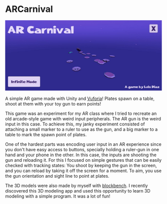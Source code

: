 # ARCarnival

<p align="center">
   <img src="img/arcarnival_banner.jpg" alt="AR Carnival Main Menu" style="center"/>
</p>

A simple AR game made with Unity and [Vuforia](https://developer.vuforia.com/#)! Plates spawn on a table, shoot at them with your toy gun to earn points!

This game was an experiment for my AR class where I tried to recreate an old arcade-style game with weird input peripherals. The AR gun is the weird input in this case. To achieve this, my janky experiment consisted of attaching a small marker to a ruler to use as the gun, and a big marker to a table to mark the spawn point of plates.

One of the hardest parts was encoding user input in an AR experience since you don't have easy access to buttons, specially holding a ruler-gun in one hand and your phone in the other. In this case, the inputs are shooting the gun and reloading it. For this I focused on simple gestures that can be easily checked with tracking states: You shoot by keeping the gun in the screen, and you can reload by taking it off the screen for a moment. To aim, you use the gun orientation and sight line to point at plates.

The 3D models were also made by myself with [blockbench](https://www.blockbench.net). I recently discovered this 3D modeling app and used this opportunity to learn 3D modeling with a simple program. It was a lot of fun! 

